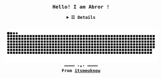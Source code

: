 <h3 align="center"><samp>Hello! I am <b>Abror !</samp></h3>
<details align="center">
   <summary> <samp>&#9776; Details</samp></summary>
   <p align="center">
      <br>
      <a href="https://github.com/abrorbekuz?tab=repositories" target="_blank"><img alt="Code" src="https://img.shields.io/badge/-code-000000?style=flat-square&logo=Plex&logoColor=white"></a>
      <a href="https://github.com/abrorbekuz?tab=repositories&language=python" target="_blank"><img alt="Python" src="https://img.shields.io/badge/-Python-3572A5?style=flat-square&logo=Python&logoColor=white"></a>
      <a href="https://github.com/abrorbekuz?tab=repositories&language=javascript" target="_blank"><img alt="Javascript" src="https://img.shields.io/badge/-Javascript-f1e05a?style=flat-square&logo=Javascript&logoColor=white"></a>
      <a href="https://github.com/abrorbekuz?tab=repositories&language=c%2B%2B" target="_blank"><img alt="C++" src="https://img.shields.io/badge/-C%2B%2B-f34b7d?style=flat-square&logo=C%2B%2B&logoColor=white"></a>
      <a href="https://github.com/abrorbekuz?tab=repositories&language=go" target="_blank"><img alt="Go" src="https://img.shields.io/badge/-Go-375eab?style=flat-square&logo=Go&logoColor=white"></a>
      <a href="https://github.com/abrorbekuz?tab=repositories&language=java" target="_blank"><img alt="Java" src="https://img.shields.io/badge/-Java-b07219?style=flat-square&logo=Java&logoColor=white"></a>
      <a href="https://github.com/abrorbekuz?tab=repositories&language=html" target="_blank"><img alt="HTML" src="https://img.shields.io/badge/-HTML-E34F26?style=flat-square&logo=HTML5&logoColor=white"></a>
   <table align="center">
      <thead>
        <tr>
          <td rowspan="2"><a href = "https://t.me/itsmeuknow"><img src="https://cdn-icons-png.flaticon.com/512/3773/3773685.png" target="_blank" width="100px"></a></td>
          <td>I'm a normal guy who loves girls a lot :)<br>Btw, i prefer my lovely laptop 😆</td>
        </tr>
        <tr>
          <td><a href = "mailto: splayerme@gmail.com"><img src="https://cdn.icon-icons.com/icons2/2530/PNG/512/gmail_button_icon_151848.png" target="_blank" width="100px"></a></td>
        </tr>
      </thead>
   </table>
   <a align="left" href="https://github.com/abrorbekuz?tab=followers" target="_blank"><img alt="Updates" src="https://img.shields.io/badge/--000000?style=flat-square&logo=RSS&logoColor=white"></a>
   <a href="https://github.com/abrorbekuz/abrorbekuz" target="_blank"><img alt="GitHub hits" src="https://img.shields.io/github/last-commit/abrorbekuz/abrorbekuz?label=profile%20updated&style=flat-square"></a>
  </p>
</details>

<div>
</br>
<samp>
  <p align="center">
    <picture>
     <source media="(prefers-color-scheme: dark)" srcset="https://github.com/abrorbekuz/abrorbekuz/blob/output/github-contribution-grid-snake-dark.svg" />
     <source media="(prefers-color-scheme: light)" srcset="https://github.com/abrorbekuz/abrorbekuz/blob/output/github-contribution-grid-snake.svg" />
     <img alt="github-snake" src="https://github.com/abrorbekuz/abrorbekuz/blob/output/github-contribution-grid-snake.svg" />
   </picture>
    ════ ⋆★⋆ ════<br>
    From <a href="https://github.com/abrorbekuz/abrorbekuz">itsmeuknow</a>
  </p>
</samp>
